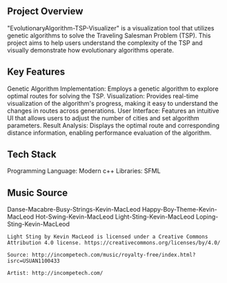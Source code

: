 ## Project Overview

"EvolutionaryAlgorithm-TSP-Visualizer" is a visualization tool that utilizes genetic algorithms to solve the Traveling Salesman Problem (TSP). This project aims to help users understand the complexity of the TSP and visually demonstrate how evolutionary algorithms operate.

## Key Features

Genetic Algorithm Implementation: Employs a genetic algorithm to explore optimal routes for solving the TSP.
Visualization: Provides real-time visualization of the algorithm's progress, making it easy to understand the changes in routes across generations.
User Interface: Features an intuitive UI that allows users to adjust the number of cities and set algorithm parameters.
Result Analysis: Displays the optimal route and corresponding distance information, enabling performance evaluation of the algorithm.

## Tech Stack

Programming Language: Modern c++
Libraries: SFML

## Music Source

Danse-Macabre-Busy-Strings-Kevin-MacLeod
Happy-Boy-Theme-Kevin-MacLeod
Hot-Swing-Kevin-MacLeod
Light-Sting-Kevin-MacLeod
Loping-Sting-Kevin-MacLeod

```text
Light Sting by Kevin MacLeod is licensed under a Creative Commons Attribution 4.0 license. https://creativecommons.org/licenses/by/4.0/

Source: http://incompetech.com/music/royalty-free/index.html?isrc=USUAN1100433

Artist: http://incompetech.com/
```

